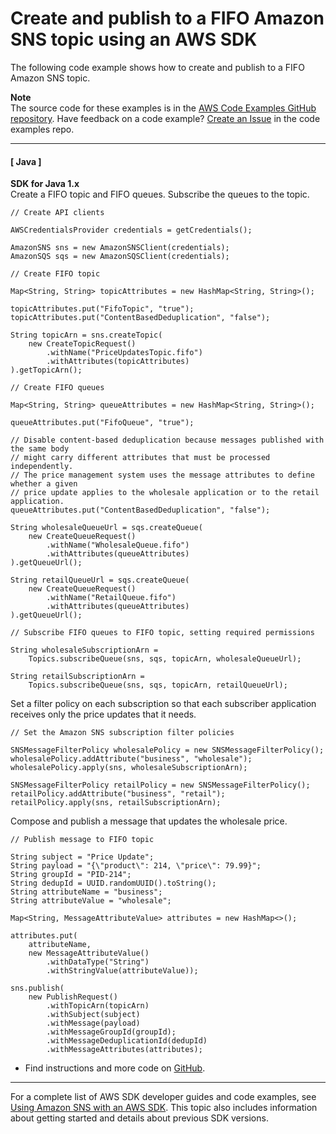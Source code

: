 # Create and publish to a FIFO Amazon SNS topic using an AWS SDK<a name="example_sns_PublishFifoTopic_section"></a>

The following code example shows how to create and publish to a FIFO Amazon SNS topic\.

**Note**  
The source code for these examples is in the [AWS Code Examples GitHub repository](https://github.com/awsdocs/aws-doc-sdk-examples)\. Have feedback on a code example? [Create an Issue](https://github.com/awsdocs/aws-doc-sdk-examples/issues/new/choose) in the code examples repo\. 

------
#### [ Java ]

**SDK for Java 1\.x**  
Create a FIFO topic and FIFO queues\. Subscribe the queues to the topic\.  

```
// Create API clients

AWSCredentialsProvider credentials = getCredentials();

AmazonSNS sns = new AmazonSNSClient(credentials);
AmazonSQS sqs = new AmazonSQSClient(credentials);

// Create FIFO topic

Map<String, String> topicAttributes = new HashMap<String, String>();

topicAttributes.put("FifoTopic", "true");
topicAttributes.put("ContentBasedDeduplication", "false");

String topicArn = sns.createTopic(
    new CreateTopicRequest()
        .withName("PriceUpdatesTopic.fifo")
        .withAttributes(topicAttributes)
).getTopicArn();

// Create FIFO queues

Map<String, String> queueAttributes = new HashMap<String, String>();

queueAttributes.put("FifoQueue", "true");

// Disable content-based deduplication because messages published with the same body
// might carry different attributes that must be processed independently.
// The price management system uses the message attributes to define whether a given
// price update applies to the wholesale application or to the retail application.
queueAttributes.put("ContentBasedDeduplication", "false");

String wholesaleQueueUrl = sqs.createQueue(
    new CreateQueueRequest()
        .withName("WholesaleQueue.fifo")
        .withAttributes(queueAttributes)
).getQueueUrl();

String retailQueueUrl = sqs.createQueue(
    new CreateQueueRequest()
        .withName("RetailQueue.fifo")
        .withAttributes(queueAttributes)
).getQueueUrl();

// Subscribe FIFO queues to FIFO topic, setting required permissions

String wholesaleSubscriptionArn =
    Topics.subscribeQueue(sns, sqs, topicArn, wholesaleQueueUrl);

String retailSubscriptionArn =
    Topics.subscribeQueue(sns, sqs, topicArn, retailQueueUrl);
```
Set a filter policy on each subscription so that each subscriber application receives only the price updates that it needs\.  

```
// Set the Amazon SNS subscription filter policies

SNSMessageFilterPolicy wholesalePolicy = new SNSMessageFilterPolicy();
wholesalePolicy.addAttribute("business", "wholesale");
wholesalePolicy.apply(sns, wholesaleSubscriptionArn);

SNSMessageFilterPolicy retailPolicy = new SNSMessageFilterPolicy();
retailPolicy.addAttribute("business", "retail");
retailPolicy.apply(sns, retailSubscriptionArn);
```
Compose and publish a message that updates the wholesale price\.  

```
// Publish message to FIFO topic

String subject = "Price Update";
String payload = "{\"product\": 214, \"price\": 79.99}";
String groupId = "PID-214";
String dedupId = UUID.randomUUID().toString();
String attributeName = "business";
String attributeValue = "wholesale";

Map<String, MessageAttributeValue> attributes = new HashMap<>();

attributes.put(
    attributeName,
    new MessageAttributeValue()
        .withDataType("String")
        .withStringValue(attributeValue));

sns.publish(
    new PublishRequest()
        .withTopicArn(topicArn)
        .withSubject(subject)
        .withMessage(payload)
        .withMessageGroupId(groupId);
        .withMessageDeduplicationId(dedupId)
        .withMessageAttributes(attributes);
```
+  Find instructions and more code on [GitHub](https://github.com/awsdocs/aws-doc-sdk-examples/tree/main/java/example_code/sns#code-examples)\. 

------

For a complete list of AWS SDK developer guides and code examples, see [Using Amazon SNS with an AWS SDK](sdk-general-information-section.md)\. This topic also includes information about getting started and details about previous SDK versions\.